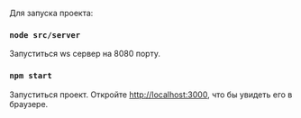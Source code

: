 Для запуска проекта:

### `node src/server`

Запуститься ws сервер на 8080 порту.

### `npm start`

Запуститься проект.
Откройте [http://localhost:3000](http://localhost:3000), что бы увидеть его в браузере.
